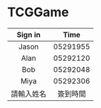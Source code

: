 # TCGGame
| Sign in | Time |
| :----: | :----: |
| Jason | 05291955 |
| Alan | 05292120 |
| Bob | 05292048 |
| Miya | 05292306 |
| 請輸入姓名 | 簽到時間 |
